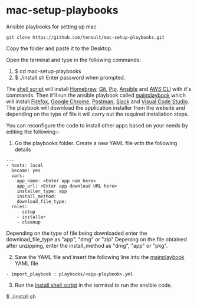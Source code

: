# mac-setup-playbooks
Ansible playbooks for setting up mac

```git clone https://github.com/tensult/mac-setup-playbooks.git```

Copy the folder and paste it to the Desktop.

Open the terminal and type in the following commands:
1) $ cd mac-setup-playbooks
2) $ ./install.sh
Enter password when prompted.

The [shell script](https://github.com/tensult/mac-setup-playbooks/blob/master/install.sh) will install [Homebrew](https://brew.sh/), [Git](https://git-scm.com/), [Pip](https://pip.pypa.io/en/stable/), [Ansible](https://www.ansible.com/) and [AWS CLI](https://aws.amazon.com/cli/?sc_channel=PS&sc_campaign=acquisition_IN&sc_publisher=google&sc_medium=command_line_b&sc_content=aws_cli_e&sc_detail=aws%20cli&sc_category=command_line&sc_segment=159807028003&sc_matchtype=e&sc_country=IN&s_kwcid=AL!4422!3!159807028003!e!!g!!aws%20cli&ef_id=WsIXuQAAAaLautiZ:20180419092918:s) with it's commands. Then it'll run the ansible playbook called [mainplaybook](https://github.com/tensult/mac-setup-playbooks/blob/master/mainplaybook.yml) which will install [Firefox](https://github.com/tensult/mac-setup-playbooks/blob/master/playbooks/firefox.yml), [Google Chrome](https://github.com/tensult/mac-setup-playbooks/blob/master/playbooks/google_chrome.yml), [Postman](https://github.com/tensult/mac-setup-playbooks/blob/master/playbooks/postman.yml), [Slack](https://github.com/tensult/mac-setup-playbooks/blob/master/playbooks/slack.yml) and [Visual Code Studio](https://github.com/tensult/mac-setup-playbooks/blob/master/playbooks/visual_studio_code.yml). The playbook will download the application installer from the website and depending on the type of file it will carry out the required installation steps.

You can reconfigure the code to install other apps based on your needs by editing the following:-

1) Go the playbooks folder. Create a new YAML file with the following details
```
---
- hosts: local
  become: yes
  vars:
    app_name: <Enter app nam here>
    app_url: <Enter app download URL here>
    installer_type: app
    install_method: 
    download_file_type: 
  roles:
    - setup
    - installer
    - cleanup
```
Depending on the type of file being downloaded enter the download_file_type as "app", "dmg" or "zip"
Depening on the file obtained after unzipping, enter the install_method as "dmg", "app" or "pkg".

2) Save the YAML file and insert the following line into the [mainplaybook](https://github.com/tensult/mac-setup-playbooks/blob/master/mainplaybook.yml) YAML file

```- import_playbook : playbooks/<app-playbook>.yml```

3) Run the [install shell script](https://github.com/tensult/mac-setup-playbooks/blob/master/install.sh) in the terminal to run the ansible code.

$ ./install.sh